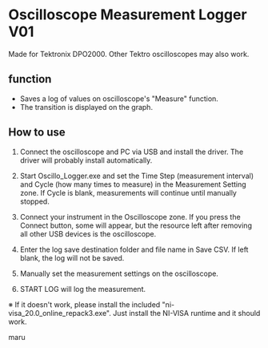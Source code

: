 # Oscilloscope Measurement Logger V01
Made for Tektronix DPO2000.
Other Tektro oscilloscopes may also work.

## function
- Saves a log of values on oscilloscope's "Measure" function.
- The transition is displayed on the graph.

## How to use
1. Connect the oscilloscope and PC via USB and install the driver.
    The driver will probably install automatically.

2. Start Oscillo_Logger.exe and set the Time Step (measurement interval) and Cycle (how many times to measure) in the Measurement Setting zone.
    If Cycle is blank, measurements will continue until manually stopped.

3. Connect your instrument in the Oscilloscope zone.
    If you press the Connect button, some will appear, but the resource left after removing all other USB devices is the oscilloscope.

4. Enter the log save destination folder and file name in Save CSV.
    If left blank, the log will not be saved.

5. Manually set the measurement settings on the oscilloscope.

6. START LOG will log the measurement.

※
If it doesn't work, please install the included "ni-visa_20.0_online_repack3.exe".
Just install the NI-VISA runtime and it should work.

maru
